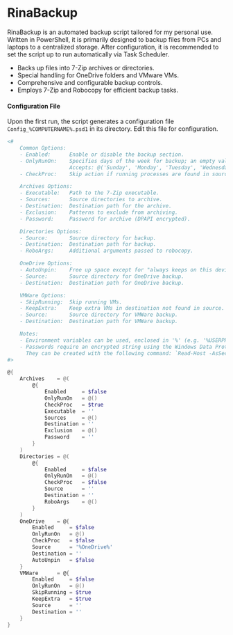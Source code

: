 # RinaBackup

RinaBackup is an automated backup script tailored for my personal use. Written in PowerShell, it is primarily designed to backup files from PCs and laptops to a centralized storage. After configuration, it is recommended to set the script up to run automatically via Task Scheduler.

- Backs up files into 7-Zip archives or directories.
- Special handling for OneDrive folders and VMware VMs.
- Comprehensive and configurable backup controls.
- Employs 7-Zip and Robocopy for efficient backup tasks.

#### Configuration File

Upon the first run, the script generates a configuration file `Config_%COMPUTERNAME%.psd1` in its directory. Edit this file for configuration.

```powershell
<#
    Common Options:
    - Enabled:      Enable or disable the backup section.
    - OnlyRunOn:    Specifies days of the week for backup; an empty value skips the check.
                    Accepts: @('Sunday', 'Monday', 'Tuesday', 'Wednesday', 'Thursday', 'Friday', 'Saturday').
    - CheckProc:    Skip action if running processes are found in source.

    Archives Options:
    - Executable:   Path to the 7-Zip executable.
    - Sources:      Source directories to archive.
    - Destination:  Destination path for the archive.
    - Exclusion:    Patterns to exclude from archiving.
    - Password:     Password for archive (DPAPI encrypted).

    Directories Options:
    - Source:       Source directory for backup.
    - Destination:  Destination path for backup.
    - RoboArgs:     Additional arguments passed to robocopy.

    OneDrive Options:
    - AutoUnpin:    Free up space except for "always keeps on this device" files.
    - Source:       Source directory for OneDrive backup.
    - Destination:  Destination path for OneDrive backup.

    VMWare Options:
    - SkipRunning:  Skip running VMs.
    - KeepExtra:    Keep extra VMs in destination not found in source.
    - Source:       Source directory for VMWare backup.
    - Destination:  Destination path for VMWare backup.

    Notes:
    - Environment variables can be used, enclosed in '%' (e.g. '%USERPROFILE%').
    - Passwords require an encrypted string using the Windows Data Protection API (DPAPI).
      They can be created with the following command: `Read-Host -AsSecureString | ConvertFrom-SecureString`
#>

@{
    Archives    = @(
        @{
            Enabled     = $false
            OnlyRunOn   = @()
            CheckProc   = $true
            Executable  = ''
            Sources     = @()
            Destination = ''
            Exclusion   = @()
            Password    = ''
        }
    )
    Directories = @(
        @{
            Enabled     = $false
            OnlyRunOn   = @()
            CheckProc   = $false
            Source      = ''
            Destination = ''
            RoboArgs    = @()
        }
    )
    OneDrive    = @{
        Enabled     = $false
        OnlyRunOn   = @()
        CheckProc   = $false
        Source      = '%OneDrive%'
        Destination = ''
        AutoUnpin   = $false
    }
    VMWare      = @{
        Enabled     = $false
        OnlyRunOn   = @()
        SkipRunning = $true
        KeepExtra   = $true
        Source      = ''
        Destination = ''
    }
}
```
